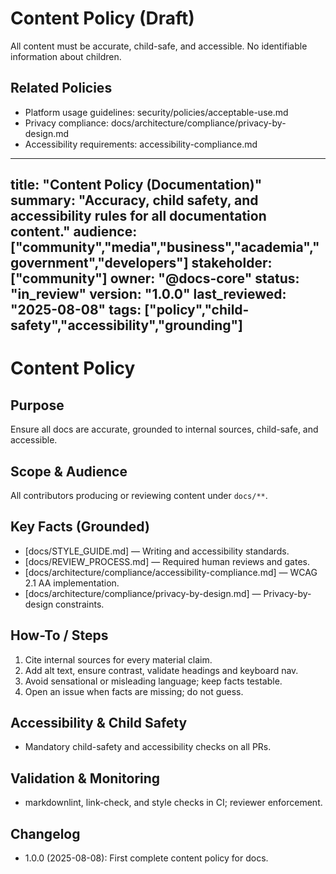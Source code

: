 # Content Policy (Draft)

All content must be accurate, child-safe, and accessible. No identifiable information about children. 

## Related Policies
- Platform usage guidelines: security/policies/acceptable-use.md
- Privacy compliance: docs/architecture/compliance/privacy-by-design.md
- Accessibility requirements: accessibility-compliance.md

---
title: "Content Policy (Documentation)"
summary: "Accuracy, child safety, and accessibility rules for all documentation content."
audience: ["community","media","business","academia","government","developers"]
stakeholder: ["community"]
owner: "@docs-core"
status: "in_review"
version: "1.0.0"
last_reviewed: "2025-08-08"
tags: ["policy","child-safety","accessibility","grounding"]
---

# Content Policy

## Purpose
Ensure all docs are accurate, grounded to internal sources, child-safe, and accessible.

## Scope & Audience
All contributors producing or reviewing content under `docs/**`.

## Key Facts (Grounded)
- [docs/STYLE_GUIDE.md] — Writing and accessibility standards.
- [docs/REVIEW_PROCESS.md] — Required human reviews and gates.
- [docs/architecture/compliance/accessibility-compliance.md] — WCAG 2.1 AA implementation.
- [docs/architecture/compliance/privacy-by-design.md] — Privacy-by-design constraints.

## How-To / Steps
1) Cite internal sources for every material claim.
2) Add alt text, ensure contrast, validate headings and keyboard nav.
3) Avoid sensational or misleading language; keep facts testable.
4) Open an issue when facts are missing; do not guess.

## Accessibility & Child Safety
- Mandatory child-safety and accessibility checks on all PRs.

## Validation & Monitoring
- markdownlint, link-check, and style checks in CI; reviewer enforcement.

## Changelog
- 1.0.0 (2025-08-08): First complete content policy for docs.